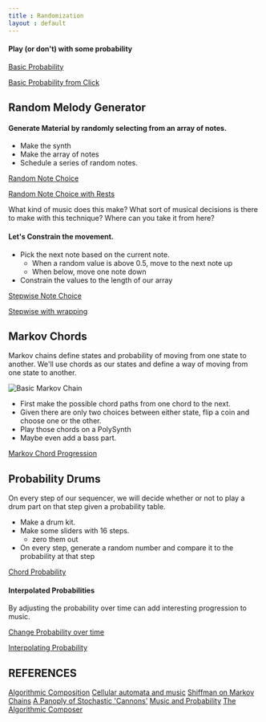 ```yaml
---
title : Randomization
layout : default
---
```


#### Play (or don't) with some probability

[Basic Probability](https://jsfiddle.net/yotammann/3hvokbug/)

[Basic Probability from Click](https://jsfiddle.net/yotammann/pxhkoejg/)

## Random Melody Generator

#### Generate Material by randomly selecting from an array of notes.

* Make the synth
* Make the array of notes
* Schedule a series of random notes. 

[Random Note Choice](https://jsfiddle.net/yotammann/ythk1ttr/)

[Random Note Choice with Rests](https://jsfiddle.net/yotammann/4gad97n1/)

What kind of music does this make? What sort of musical decisions is there to make with this technique? Where can you take it from here? 

#### Let's Constrain the movement. 

* Pick the next note based on the current note.
	* When a random value is above 0.5, move to the next note up
	* When below, move one note down
* Constrain the values to the length of our array

[Stepwise Note Choice](https://jsfiddle.net/yotammann/rto6hvwx/)

[Stepwise with wrapping](https://jsfiddle.net/yotammann/b1y94b8j/)

## Markov Chords

Markov chains define states and probability of moving from one state to another. We'll use chords as our states and define a way of moving from one state to another. 

![Basic Markov Chain](http://upload.wikimedia.org/wikipedia/commons/thumb/2/2b/Markovkate_01.svg/220px-Markovkate_01.svg.png)

* First make the possible chord paths from one chord to the next. 
* Given there are only two choices between either state, flip a coin and choose one or the other. 
* Play those chords on a PolySynth
* Maybe even add a bass part. 

[Markov Chord Progression](https://jsfiddle.net/yotammann/b5s9ept2/)

## Probability Drums

On every step of our sequencer, we will decide whether or not to play a drum part on that step given a probability table. 

* Make a drum kit. 
* Make some sliders with 16 steps. 
	* zero them out
* On every step, generate a random number and compare it to the probability at that step

[Chord Probability](https://jsfiddle.net/yotammann/qy5wfkxh/)

#### Interpolated Probabilities

By adjusting the probability over time can add interesting progression to music. 

[Change Probability over time](https://jsfiddle.net/yotammann/Laaw23de/)

[Interpolating Probability](https://jsfiddle.net/yotammann/ukuv49p9/)

## REFERENCES

[Algorithmic Composition](http://algocomp.blogspot.com/)
[Cellular automata and music](http://www.ibm.com/developerworks/java/library/j-camusic/)
[Shiffman on Markov Chains](http://shiffman.net/teaching/a2z/generate/#ngrams)
[A Panoply of Stochastic 'Cannons'](http://www.jstor.org/stable/3679442?seq=2#page_scan_tab_contents)
[Music and Probability](http://www.amazon.com/Music-Probability-David-Temperley/dp/0262515199)
[The Algorithmic Composer](http://www.amazon.com/Algorithmic-Composer-Computer-Digital-Series/dp/0895794543)